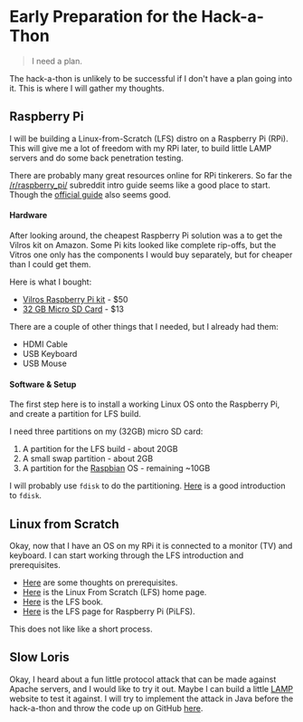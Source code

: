 # Early Preparation for the Hack-a-Thon

> I need a plan.

The hack-a-thon is unlikely to be successful if I don't have a plan going into it. This is where I will gather my thoughts.


## Raspberry Pi

I will be building a Linux-from-Scratch (LFS) distro on a Raspberry Pi (RPi). This will give me a lot of freedom with my RPi later, to build little LAMP servers and do some back penetration testing.

There are probably many great resources online for RPi tinkerers.  So far the [/r/raspberry_pi/](https://www.reddit.com/r/raspberry_pi/comments/41vbs8/new_persons_guide_to_the_pi_and_updated_example/) subreddit intro guide seems like a good place to start. Though the [official guide](https://www.raspberrypi.org/documentation/installation/installing-images/linux.md) also seems good.


#### Hardware

After looking around, the cheapest Raspberry Pi solution was a to get the Vilros kit on Amazon. Some Pi kits looked like complete rip-offs, but the Vitros one only has the components I would buy separately, but for cheaper than I could get them.

Here is what I bought:

* [Vilros Raspberry Pi kit](https://www.amazon.com/gp/product/B01D92SSX6) - $50
* [32 GB Micro SD Card](https://www.amazon.com/gp/product/B06XWN9Q99) - $13

There are a couple of other things that I needed, but I already had them:

* HDMI Cable
* USB Keyboard
* USB Mouse


#### Software & Setup

The first step here is to install a working Linux OS onto the Raspberry Pi, and create a partition for LFS build.

I need three partitions on my (32GB) micro SD card:

1. A partition for the LFS build - about 20GB
2. A small swap partition - about 2GB
3. A partition for the [Raspbian](https://www.raspberrypi.org/downloads/raspbian/) OS - remaining ~10GB

I will probably use `fdisk` to do the partitioning. [Here](http://tldp.org/HOWTO/Partition/fdisk_partitioning.html) is a good introduction to `fdisk`.


## Linux from Scratch

Okay, now that I have an OS on my RPi it is connected to a monitor (TV) and keyboard. I can start working through the LFS introduction and prerequisites.

* [Here](http://www.linuxfromscratch.org/lfs/view/stable/prologue/prerequisites.html) are some thoughts on prerequisites.
* [Here](http://www.linuxfromscratch.org) is the Linux From Scratch (LFS) home page.
* [Here](http://www.linuxfromscratch.org/lfs/view/development/) is the LFS book.
* [Here](http://intestinate.com/pilfs/guide.html) is the LFS page for Raspberry Pi (PiLFS).

This does not like like a short process.


## Slow Loris

Okay, I heard about a fun little protocol attack that can be made against Apache servers, and I would like to try it out. Maybe I can build a little [LAMP](https://en.wikipedia.org/wiki/LAMP_%28software_bundle%29) website to test it against. I will try to implement the attack in Java before the hack-a-thon and throw the code up on GitHub [here](https://github.com/theJollySin/AttackTheBlock).


